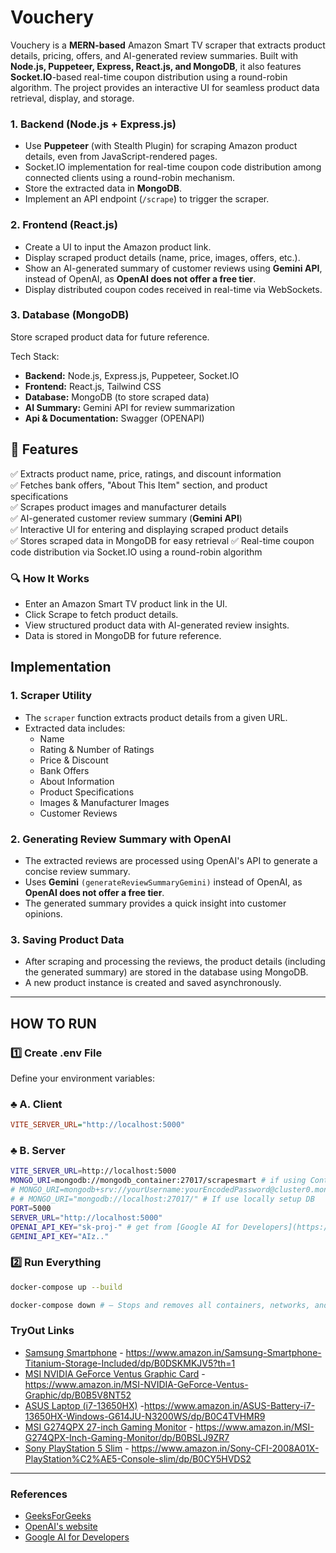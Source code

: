
<!-- ![Description](./Scrape/Wroking.gif)

<p align="center" style="display: flex; justify-content: center;">
    <img src="https://github.com/user-attachments/assets/e2168b85-915b-41b1-9411-e1485d46fafd" style="width: 45%; height: auto; margin-right: 10px;">
    <img src="https://github.com/user-attachments/assets/a9c6d359-88e2-435e-b7e6-aa5317a3a2b1" style="width: 45%; height: auto;">
</p>

![Image](https://github.com/user-attachments/assets/bfbfff03-4354-4011-876a-3d3f51077b12) -->

# Vouchery

Vouchery is a **MERN-based** Amazon Smart TV scraper that extracts product details, pricing, offers, and AI-generated review summaries. Built with **Node.js, Puppeteer, Express, React.js, and MongoDB**, it also features **Socket.IO**-based real-time coupon distribution using a round-robin algorithm. The project provides an interactive UI for seamless product data retrieval, display, and storage.


### 1. Backend (Node.js + Express.js)

- Use **Puppeteer** (with Stealth Plugin) for scraping Amazon product details, even from JavaScript-rendered pages.
- Socket.IO implementation for real-time coupon code distribution among connected clients using a round-robin mechanism.
- Store the extracted data in **MongoDB**.
- Implement an API endpoint (`/scrape`) to trigger the scraper.

### 2. Frontend (React.js)

- Create a UI to input the Amazon product link.
- Display scraped product details (name, price, images, offers, etc.).
- Show an AI-generated summary of customer reviews using **Gemini API**, instead of OpenAI, as **OpenAI does not offer a free tier**.
- Display distributed coupon codes received in real-time via WebSockets.

### 3. Database (MongoDB)

Store scraped product data for future reference.

Tech Stack:

- **Backend:** Node.js, Express.js, Puppeteer, Socket.IO
- **Frontend:** React.js, Tailwind CSS
- **Database:** MongoDB (to store scraped data)
- **AI Summary:** Gemini API for review summarization
- **Api \& Documentation:** Swagger (OPENAPI)

## 🚀 Features

✅ Extracts product name, price, ratings, and discount information  
✅ Fetches bank offers, "About This Item" section, and product specifications  
✅ Scrapes product images and manufacturer details  
✅ AI-generated customer review summary (**Gemini API**)  
✅ Interactive UI for entering and displaying scraped product details  
✅ Stores scraped data in MongoDB for easy retrieval
✅ Real-time coupon code distribution via Socket.IO using a round-robin algorithm

### 🔍 How It Works

- Enter an Amazon Smart TV product link in the UI.
- Click Scrape to fetch product details.
- View structured product data with AI-generated review insights.
- Data is stored in MongoDB for future reference.

## Implementation

### 1. **Scraper Utility**

- The `scraper` function extracts product details from a given URL.
- Extracted data includes:
  - Name
  - Rating & Number of Ratings
  - Price & Discount
  - Bank Offers
  - About Information
  - Product Specifications
  - Images & Manufacturer Images
  - Customer Reviews

### 2. **Generating Review Summary with OpenAI**

- The extracted reviews are processed using OpenAI's API to generate a concise review summary.
- Uses **Gemini** `(generateReviewSummaryGemini)` instead of OpenAI, as **OpenAI does not offer a free tier**.
- The generated summary provides a quick insight into customer opinions.

### 3. **Saving Product Data**

- After scraping and processing the reviews, the product details (including the generated summary) are stored in the database using MongoDB.
- A new product instance is created and saved asynchronously.

---

## HOW TO RUN

### 1️⃣ Create .env File

Define your environment variables:

### :clubs: A. Client

```ini
VITE_SERVER_URL="http://localhost:5000"
```

### :clubs: B. Server

```sh
VITE_SERVER_URL=http://localhost:5000
MONGO_URI=mongodb://mongodb_container:27017/scrapesmart # if using Container image
# MONGO_URI=mongodb+srv://yourUsername:yourEncodedPassword@cluster0.mongodb.net/yourDatabase # if using cloud Db
# # MONGO_URI="mongodb://localhost:27017/" # If use locally setup DB
PORT=5000
SERVER_URL="http://localhost:5000"
OPENAI_API_KEY="sk-proj-" # get from [Google AI for Developers](https://ai.google.dev/)
GEMINI_API_KEY="AIz.."

```

### 2️⃣ Run Everything

```sh
docker-compose up --build
```

```sh
docker-compose down # – Stops and removes all containers, networks, and volumes defined in the docker-compose.yml file.
```

### TryOut Links

- [Samsung Smartphone](https://www.amazon.in/Samsung-Smartphone-Titanium-Storage-Included/dp/B0DSKMKJV5?th=1) - https://www.amazon.in/Samsung-Smartphone-Titanium-Storage-Included/dp/B0DSKMKJV5?th=1
- [MSI NVIDIA GeForce Ventus Graphic Card](https://www.amazon.in/MSI-NVIDIA-GeForce-Ventus-Graphic/dp/B0B5V8NT52) - https://www.amazon.in/MSI-NVIDIA-GeForce-Ventus-Graphic/dp/B0B5V8NT52
- [ASUS Laptop (i7-13650HX)](https://www.amazon.in/ASUS-Battery-i7-13650HX-Windows-G614JU-N3200WS/dp/B0C4TVHMR9) -https://www.amazon.in/ASUS-Battery-i7-13650HX-Windows-G614JU-N3200WS/dp/B0C4TVHMR9
- [MSI G274QPX 27-inch Gaming Monitor](https://www.amazon.in/MSI-G274QPX-Inch-Gaming-Monitor/dp/B0BSLJ9ZR7) - https://www.amazon.in/MSI-G274QPX-Inch-Gaming-Monitor/dp/B0BSLJ9ZR7
- [Sony PlayStation 5 Slim](https://www.amazon.in/Sony-CFI-2008A01X-PlayStation%C2%AE5-Console-slim/dp/B0CY5HVDS2) - https://www.amazon.in/Sony-CFI-2008A01X-PlayStation%C2%AE5-Console-slim/dp/B0CY5HVDS2

---

### References

- [GeeksForGeeks](https://www.geeksforgeeks.org/scraping-amazon-product-information-using-beautiful-soup/)
- [OpenAI's website](https://platform.openai.com/)
- [Google AI for Developers](https://ai.google.dev/)
